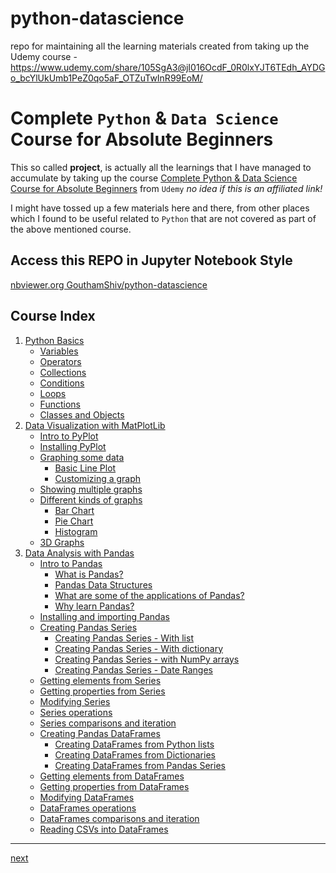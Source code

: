 # python-datascience

repo for maintaining all the learning materials created from taking up the Udemy course - https://www.udemy.com/share/105SgA3@jI016OcdF_0R0lxYJT6TEdh_AYDGo_bcYlUkUmb1PeZ0qo5aF_OTZuTwInR99EoM/

# Complete `Python` & `Data Science` Course for Absolute Beginners

This so called **project**, is actually all the learnings that I have managed to accumulate by taking up the course [Complete Python & Data Science Course for Absolute Beginners](https://www.udemy.com/share/105SgA3@b-b-i62y90RM-qVQ1oFaGTDOzAIVgeitblk8UJn4046Yj2Jh4zAiMDznhiZyy9kp/) from `Udemy` _no idea if this is an affiliated link!_

I might have tossed up a few materials here and there, from other places which I found to be useful related to `Python` that are not covered as part of the above mentioned course.

## Access this REPO in **Jupyter Notebook** Style

[nbviewer.org GouthamShiv/python-datascience](https://nbviewer.org/github/GouthamShiv/python-datascience/blob/master/code/index.ipynb)

## Course Index

1.  [Python Basics](./code/01-python-fundamentals/00-index.ipynb)
    -   [Variables](./code/01-python-fundamentals/01-variables.ipynb)
    -   [Operators](./code/01-python-fundamentals/02-operators.ipynb)
    -   [Collections](./code/01-python-fundamentals/03-collections.ipynb)
    -   [Conditions](./code/01-python-fundamentals/04-conditions.ipynb)
    -   [Loops](./code/01-python-fundamentals/05-loops.ipynb)
    -   [Functions](./code/01-python-fundamentals/06-functions.ipynb)
    -   [Classes and Objects](./code/01-python-fundamentals/07-classes-and-objects.ipynb)
1.  [Data Visualization with MatPlotLib](./code/02-data-visualization-with-python-and-matplotlib/00-index.ipynb)
    -   [Intro to PyPlot](./code/02-data-visualization-with-python-and-matplotlib/01-intro-to-pyplot.ipynb)
    -   [Installing PyPlot](./code/02-data-visualization-with-python-and-matplotlib/02-installing-pyplot.ipynb)
    -   [Graphing some data](./code/02-data-visualization-with-python-and-matplotlib/03-graphing-data.ipynb)
        -   [Basic Line Plot](./code/02-data-visualization-with-python-and-matplotlib/03-graphing-data.ipynb)
        -   [Customizing a graph](./code/02-data-visualization-with-python-and-matplotlib/03-graphing-data.ipynb)
    -   [Showing multiple graphs](./code/02-data-visualization-with-python-and-matplotlib/04-multiple-graphs.ipynb)
    -   [Different kinds of graphs](./code/02-data-visualization-with-python-and-matplotlib/05-different-kinds-of-graphs.ipynb)
        -   [Bar Chart](./code/02-data-visualization-with-python-and-matplotlib/05-different-kinds-of-graphs.ipynb)
        -   [Pie Chart](./code/02-data-visualization-with-python-and-matplotlib/05-different-kinds-of-graphs.ipynb)
        -   [Histogram](./code/02-data-visualization-with-python-and-matplotlib/05-different-kinds-of-graphs.ipynb)
    -   [3D Graphs](./code/02-data-visualization-with-python-and-matplotlib/06-3d-graphs.ipynb)
1.  [Data Analysis with Pandas](./code/03-data-analysis-with-pandas/00-index.ipynb)
    -   [Intro to Pandas](./code/03-data-analysis-with-pandas/01-intro-to-pandas.ipynb)
        -   [What is Pandas?](./code/03-data-analysis-with-pandas/01-intro-to-pandas.ipynb)
        -   [Pandas Data Structures](./code/03-data-analysis-with-pandas/01-intro-to-pandas.ipynb)
        -   [What are some of the applications of Pandas?](./code/03-data-analysis-with-pandas/01-intro-to-pandas.ipynb)
        -   [Why learn Pandas?](./code/03-data-analysis-with-pandas/01-intro-to-pandas.ipynb)
    -   [Installing and importing Pandas](./code/03-data-analysis-with-pandas/02-installing-pandas.ipynb)
    -   [Creating Pandas Series](./code/03-data-analysis-with-pandas/03-pandas-series.ipynb)
        -   [Creating Pandas Series - With list](./code/03-data-analysis-with-pandas/03A-pandas-series-with-list.ipynb)
        -   [Creating Pandas Series - With dictionary](./code/03-data-analysis-with-pandas/03B-pandas-series-with-dictionary.ipynb)
        -   [Creating Pandas Series - with NumPy arrays](./code/03-data-analysis-with-pandas/03C-pandas-series-with-numpy-arrays.ipynb)
        -   [Creating Pandas Series - Date Ranges](./code/03-data-analysis-with-pandas/03C-pandas-series-with-numpy-arrays.ipynb)
    -   [Getting elements from Series](./code/03-data-analysis-with-pandas/04-getting-elements-from-series.ipynb)
    -   [Getting properties from Series](./code/03-data-analysis-with-pandas/05-getting-properties-from-series.ipynb)
    -   [Modifying Series](./code/03-data-analysis-with-pandas/06-pandas-series-modification.ipynb)
    -   [Series operations](./code/03-data-analysis-with-pandas/07-pandas-series-operations.ipynb)
    -   [Series comparisons and iteration](./code/03-data-analysis-with-pandas/08-compare-and-iterate-series.ipynb)
    -   [Creating Pandas DataFrames](./code/03-data-analysis-with-pandas/09-pandas-dataframes.ipynb)
        -   [Creating DataFrames from Python lists]()
        -   [Creating DataFrames from Dictionaries]()
        -   [Creating DataFrames from Pandas Series]()
    -   [Getting elements from DataFrames]()
    -   [Getting properties from DataFrames]()
    -   [Modifying DataFrames]()
    -   [DataFrames operations]()
    -   [DataFrames comparisons and iteration]()
    -   [Reading CSVs into DataFrames]()

---

[next](./code/01-python-fundamentals/00-index.ipynb)
